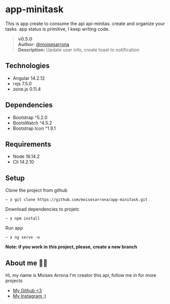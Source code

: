 # app-minitask
This is app create to consume the api api-minitas. create and organize your tasks. app status is primitive, I keep writing code.

>__v0.5.0__  
__Author:__ [@moisesarrona](https://github.com/mosesarrona)  
__Description:__ Update user info, create toast to notification

## Technologies
- Angular 14.2.12
- rxjs 7.5.0
- zone.js 0.11.4

## Dependencies
- Bootstrap ^5.2.0
- BootsWatch ^4.5.2
- Bootstrap Icon ^1.9.1

## Requirements
- Node 16.14.2
- Cli 14.2.10

## Setup
Clone the project from github
```
~ ❯ git clone https://github.com/moisesarrona/app-minitask.git
```
Download dependencies to projetc
```
~ ❯ npm install
```
Run app
```
~ ❯ ng serve -o
```
**Note: if you work in this project, please, create a new branch**

## About me 👨‍💻
Hi, my name is Moises Arrona I'm creator this api, follow me in for more projects

- [My Github <3](https://github.com/mosesarrona)
- [My Instagram :)](https://www.instagram.com/moisesarrona/)